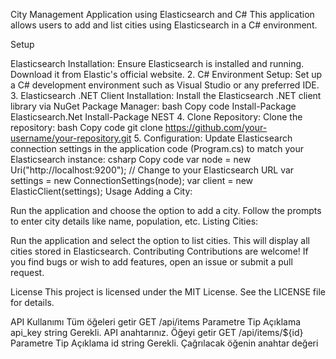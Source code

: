 City Management Application using Elasticsearch and C# This application allows users to add and list cities using Elasticsearch in a C# environment.

Setup

Elasticsearch Installation:
Ensure Elasticsearch is installed and running. Download it from Elastic's official website. 2. C# Environment Setup: Set up a C# development environment such as Visual Studio or any preferred IDE. 3. Elasticsearch .NET Client Installation: Install the Elasticsearch .NET client library via NuGet Package Manager: bash Copy code Install-Package Elasticsearch.Net Install-Package NEST 4. Clone Repository: Clone the repository: bash Copy code git clone https://github.com/your-username/your-repository.git 5. Configuration: Update Elasticsearch connection settings in the application code (Program.cs) to match your Elasticsearch instance: csharp Copy code var node = new Uri("http://localhost:9200"); // Change to your Elasticsearch URL var settings = new ConnectionSettings(node); var client = new ElasticClient(settings); Usage Adding a City:

Run the application and choose the option to add a city. Follow the prompts to enter city details like name, population, etc. Listing Cities:

Run the application and select the option to list cities. This will display all cities stored in Elasticsearch. Contributing Contributions are welcome! If you find bugs or wish to add features, open an issue or submit a pull request.

License This project is licensed under the MIT License. See the LICENSE file for details.

API Kullanımı
Tüm öğeleri getir
  GET /api/items
Parametre	Tip	Açıklama
api_key	string	Gerekli. API anahtarınız.
Öğeyi getir
  GET /api/items/${id}
Parametre	Tip	Açıklama
id	string	Gerekli. Çağrılacak öğenin anahtar değeri
